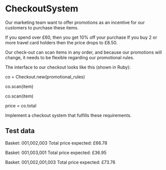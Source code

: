 CheckoutSystem
==============


Our marketing team want to offer promotions as an incentive
for our customers to purchase these items.

If you spend over £60, then you get 10% off your purchase
If you buy 2 or more travel card holders then the price
drops to £8.50.

Our check-out can scan items in any order, and because our
promotions will change, it needs to be flexible regarding
our promotional rules.

The interface to our checkout looks like this (shown in
Ruby):

co = Checkout.new(promotional_rules)

co.scan(item)

co.scan(item)

price = co.total

Implement a checkout system that fulfills these
requirements.


Test data
---------
Basket: 001,002,003
Total price expected: £66.78

Basket: 001,003,001
Total price expected: £36.95

Basket: 001,002,001,003
Total price expected: £73.76
